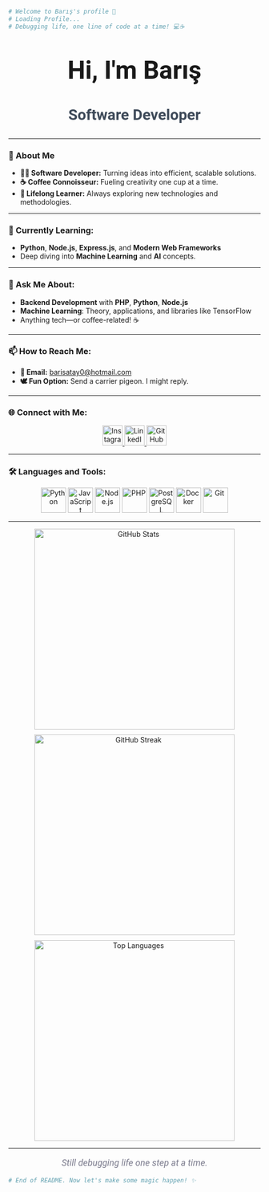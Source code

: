 ```bash
# Welcome to Barış's profile 🚀
# Loading Profile...
# Debugging life, one line of code at a time! 💻☕
```
<h1  align="center" style="font-family: 'Roboto', sans-serif; font-size: 50px; margin-top: 50px;">Hi, I'm Barış</h1>
<h3 align="center" style="font-family: 'Roboto', sans-serif; color: #3e4a59; font-size: 30px;">Software Developer</h3>

---

### 🚀 About Me
- **👨‍💻 Software Developer:** Turning ideas into efficient, scalable solutions.
- **☕ Coffee Connoisseur:** Fueling creativity one cup at a time.
- **🌱 Lifelong Learner:** Always exploring new technologies and methodologies.

---

### 🌱 Currently Learning:
- **Python**, **Node.js**, **Express.js**, and **Modern Web Frameworks**
- Deep diving into **Machine Learning** and **AI** concepts.

---

### 💬 Ask Me About:
- **Backend Development** with **PHP**, **Python**, **Node.js**
- **Machine Learning**: Theory, applications, and libraries like TensorFlow
- Anything tech—or coffee-related! ☕

---

### 📫 How to Reach Me:
- **📧 Email:** [barisatay0@hotmail.com](mailto:barisatay0@hotmail.com)
- **🕊️ Fun Option:** Send a carrier pigeon. I might reply.

---

### 🌐 Connect with Me:
<p align="center">
  <a href="https://www.instagram.com/barisatay0/" target="_blank">
    <img src="https://raw.githubusercontent.com/rahuldkjain/github-profile-readme-generator/master/src/images/icons/Social/instagram.svg" alt="Instagram" height="40" width="40" />
  </a>
  <a href="https://www.linkedin.com/in/barış-atay/" target="_blank">
    <img src="https://cdn-icons-png.flaticon.com/512/174/174857.png" alt="LinkedIn" height="40" width="40" />
  </a>
  <a href="https://github.com/barisatay0" target="_blank">
    <img src="https://github.githubassets.com/images/modules/logos_page/GitHub-Mark.png" alt="GitHub" height="40" width="40" />
  </a>
</p>

---

### 🛠️ Languages and Tools:
<p align="center">
  <img src="https://cdn.jsdelivr.net/gh/devicons/devicon/icons/python/python-original.svg" alt="Python" width="50" height="50" />
  <img src="https://cdn.jsdelivr.net/gh/devicons/devicon/icons/javascript/javascript-original.svg" alt="JavaScript" width="50" height="50" />
  <img src="https://cdn.jsdelivr.net/gh/devicons/devicon/icons/nodejs/nodejs-original.svg" alt="Node.js" width="50" height="50" />
  <img src="https://cdn.jsdelivr.net/gh/devicons/devicon/icons/php/php-original.svg" alt="PHP" width="50" height="50" />
  <img src="https://cdn.jsdelivr.net/gh/devicons/devicon/icons/postgresql/postgresql-original.svg" alt="PostgreSQL" width="50" height="50" />
  <img src="https://cdn.jsdelivr.net/gh/devicons/devicon/icons/docker/docker-original.svg" alt="Docker" width="50" height="50" />
  <img src="https://cdn.jsdelivr.net/gh/devicons/devicon/icons/git/git-original.svg" alt="Git" width="50" height="50" />
</p>

---

<div align="center">
  <img src="https://github-readme-stats.vercel.app/api?username=barisatay0&show_icons=true&count_private=true&hide=prs&theme=radical" alt="GitHub Stats" style="width: 400px; margin-bottom: 10px;" />
  <br>
  <img src="https://github-readme-streak-stats.herokuapp.com/?user=barisatay0&theme=radical" alt="GitHub Streak" style="width: 400px; margin-bottom: 10px;" />
  <br>
  <img src="https://github-readme-stats.vercel.app/api/top-langs?username=barisatay0&show_icons=true&locale=en&layout=compact&theme=radical" alt="Top Languages" style="width: 400px;" />
</div>

---

<p align="center" style="font-size: 18px; color: #7a7a8c; font-family: 'Roboto', sans-serif; font-style: italic;">
Still debugging life one step at a time.
</p>

```bash
# End of README. Now let's make some magic happen! ✨
```